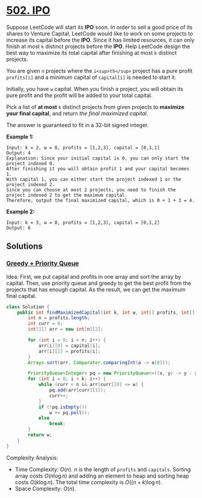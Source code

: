 # [502. IPO](https://leetcode.com/problems/ipo/)

Suppose LeetCode will start its **IPO** soon. In order to sell a good price of its shares to Venture Capital, LeetCode would like to work on some projects to increase its capital before the **IPO**. Since it has limited resources, it can only finish at most `k` distinct projects before the **IPO**. Help LeetCode design the best way to maximize its total capital after finishing at most `k` distinct projects.

You are given `n` projects where the `i<sup>th</sup>` project has a pure profit `profits[i]` and a minimum capital of `capital[i]` is needed to start it.

Initially, you have `w` capital. When you finish a project, you will obtain its pure profit and the profit will be added to your total capital.

Pick a list of **at most** `k` distinct projects from given projects to **maximize your final capital**, and return _the final maximized capital_.

The answer is guaranteed to fit in a 32-bit signed integer.

**Example 1:**

```
Input: k = 2, w = 0, profits = [1,2,3], capital = [0,1,1]
Output: 4
Explanation: Since your initial capital is 0, you can only start the project indexed 0.
After finishing it you will obtain profit 1 and your capital becomes 1.
With capital 1, you can either start the project indexed 1 or the project indexed 2.
Since you can choose at most 2 projects, you need to finish the project indexed 2 to get the maximum capital.
Therefore, output the final maximized capital, which is 0 + 1 + 3 = 4.
```

**Example 2:**

```
Input: k = 3, w = 0, profits = [1,2,3], capital = [0,1,2]
Output: 6
```

## Solutions
### [Greedy + Priority Queue](Ipo.java)

Idea: First, we put capital and profits in one array and sort the array by capital. Then, use priority queue and greedy to get the best profit from the projects that has enough capital. As the result, we can get the maximum final capital.

```java
class Solution {
    public int findMaximizedCapital(int k, int w, int[] profits, int[] capital) {
        int n = profits.length;
        int curr = 0;
        int[][] arr = new int[n][2];

        for (int i = 0; i < n; i++) {
            arr[i][0] = capital[i];
            arr[i][1] = profits[i];
        }
        Arrays.sort(arr, Comparator.comparingInt(a -> a[0]));

        PriorityQueue<Integer> pq = new PriorityQueue<>((x, y) -> y - x);
        for (int i = 0; i < k; i++) {
            while (curr < n && arr[curr][0] <= w) {
                pq.add(arr[curr][1]);
                curr++;
            }
            if (!pq.isEmpty())
                w += pq.poll();
            else
                break;
        }
        return w;
    }
}
```

Complexity Analysis:

- Time Complexity: $O(n)$. $n$ is the length of `profits` and `capitals`. Sorting array costs $O(n\log n)$ and adding an element to heap and sorting heap costs $O(k\log n)$. The total time complexity is $O((n+k)\log n)$.
- Space Complexity: $O(n)$.
